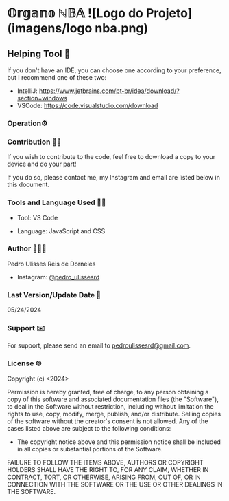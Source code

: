 # 𝕆𝕣𝕘𝕒𝕟𝕠 ℕ𝔹𝔸 ![Logo do Projeto](imagens/logo nba.png)



## Helping Tool 🔧

If you don't have an IDE, you can choose one according to your preference, but I recommend one of these two:
- IntelliJ: https://www.jetbrains.com/pt-br/idea/download/?section=windows
- VSCode: https://code.visualstudio.com/download

### Operation⚙️



### Contribution 🤝🏽

If you wish to contribute to the code, feel free to download a copy to your device and do your part!

If you do so, please contact me, my Instagram and email are listed below in this document.

### Tools and Language Used ✍🏽

- Tool: VS Code 

- Language: JavaScript and CSS

### Author 🙋🏽‍♂️

Pedro Ulisses Reis de Dorneles
- Instagram: [@pedro_ulissesrd](https://www.instagram.com/pedro_ulissesrd/)

### Last Version/Update Date 📅

05/24/2024

### Support ✉️

For support, please send an email to pedroulissesrd@gmail.com.

### License ©️

Copyright (c) <2024><PedroUlissesReisDeDorneles>

Permission is hereby granted, free of charge, to any person obtaining a copy of this software and associated documentation files (the "Software"), to deal in the Software without restriction, including without limitation the rights to use, copy, modify, merge, publish, and/or distribute. Selling copies of the software without the creator's consent is not allowed. Any of the cases listed above are subject to the following conditions:

- The copyright notice above and this permission notice shall be included in all copies or substantial portions of the Software.

FAILURE TO FOLLOW THE ITEMS ABOVE, AUTHORS OR COPYRIGHT HOLDERS SHALL HAVE THE RIGHT TO, FOR ANY CLAIM, WHETHER IN CONTRACT, TORT, OR OTHERWISE, ARISING FROM, OUT OF, OR IN CONNECTION WITH THE SOFTWARE OR THE USE OR OTHER DEALINGS IN THE SOFTWARE.
